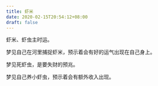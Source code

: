 ```yaml
---
title: 虾米
date: 2020-02-15T20:54:12+08:00
draft: false
---
```


虾米、虾虫主时运。



梦见自己在河里捕捉虾米，预示着会有好的运气出现在自己身上。



梦见死虾虫，是要失财的预兆。



梦见自己养小虾虫，预示着会有额外收入出现。

